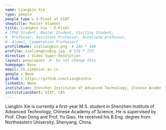```yaml
---
name: Liangbin Xie
type: people
people_type : X-Pixel at SIAT
showtitle: Master Student
title: Liangbin Xie - X-Pixel
# [PhD Student, Master Student, Visiting Student,
#  Professor, Assistant Professor, Associate professor,
#  Alumni, Cooperation Professor]
profileName: xieliangbin.png  # 186 * 186
profile: xieliangbinBig.jpg  # 570 * 725
direction : Video Super-Resolution
layout: peoplepost  #  Do not change this
homepage: None
email: lb.xie@siat.ac.cn
google : None
github : https://github.com/LiangbinXie
linkedin: None
institution: Shenzhen Institutes of Advanced Technology, Chinese Academy of Sciences
institutionShort: SIAT, CAS
---
```


Liangbin Xie is currently a first-year M.S. student in Shenzhen Institute of Advanced Technology, Chinese Academy of Science. He is supervised by Prof. Chao Dong and Prof. Yu Qiao. He received his B.Eng. degree from Northeastern University, Shenyang, China.

